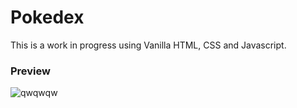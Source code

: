# Pokedex

This is a work in progress using Vanilla HTML, CSS and Javascript. 

### Preview

![qwqwqw](https://github.com/arghaell/Pokedex/assets/122832234/e78d9682-63a6-429e-a51a-6e0fb50bd504)
